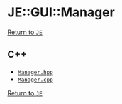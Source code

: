 # JE::GUI::Manager

[Return to `JE`](/docs/je.md)

## C++

- [`Manager.hpp`](/src/je/Manager.hpp)
- [`Manager.cpp`](/src/je/Manager.cpp)

[Return to `JE`](/docs/je.md)